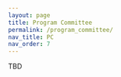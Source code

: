 ```yaml
---
layout: page
title: Program Committee
permalink: /program_committee/
nav_title: PC
nav_order: 7
---
```

TBD
<!-- TBD: Add explanation of model evaluation metrics
* <span style="font-size:20px;"><strong>Andrea Ballatore</strong>, King’s College London, UK
* <span style="font-size:20px;"><strong>Carmen Brando</strong>, EHESS Paris, France</span>
* <span style="font-size:20px;"><strong>Hongchao Fan</strong>, Norwegian University of Science and Technology, Norway</span>
* <span style="font-size:20px;"><strong>Tobias Hecking</strong>, German Aerospace Center, Germany</span>
* <span style="font-size:20px;"><strong>Christopher B. Jones</strong>, Cardiff University, UK </span>
* <span style="font-size:20px;"><strong>Hao Li</strong>, Technische Universität München, Germany</span>
* <span style="font-size:20px;"><strong>Jochen Leidner</strong>, Coburg University of Applied Sciences, Germany</span>
* <span style="font-size:20px;"><strong>Nicolás José Fernández Martínez</strong>, University of Jaén, Spain</span>
* <span style="font-size:20px;"><strong>Bruno Martins</strong>, University of Lisbon, Portugal</span>
* <span style="font-size:20px;"><strong>Katherine McDonough</strong>, The Alan Turing Institute, UK</span>
* <span style="font-size:20px;"><strong>Franz-Benjamin Mocnik</strong>, University of Salzburg, Austria </span>
* <span style="font-size:20px;"><strong>Richard Lemoine Rodriguez</strong>, University of Würzburg, Germany </span> 
* <span style="font-size:20px;"><strong>Giuseppe Samo</strong>, University of Geneva / Beijing Language and Culture University, Switzerland / China</span>
* <span style="font-size:20px;"><strong>Yeran Sun</strong>, University of Lincoln, UK</span>
* <span style="font-size:20px;"><strong>Thora Tenbrink</strong>, Bangor University, UK</span>
* <span style="font-size:20px;"><strong>Stefan Voigt</strong>, German Aerospace Center, Germany</span>
* <span style="font-size:20px;"><strong>René Westerholt</strong>, Dortmund University, Germany</span>
* <span style="font-size:20px;"><strong>Diedrich Wolter</strong>, University of Bamberg, Germany</span>
* <span style="font-size:20px;"><strong>Zhiyong Zhou</strong>, University of Zurich, Switzerland</span>
* <span style="font-size:20px;"><strong>Lin Zou</strong>, University of Heidelberg, Germany</span>
* <span style="font-size:20px;"><strong>Yingjie Hu</strong>, University at Buffalo, US</span>
* <span style="font-size:20px;"><strong>Grant McKenzie</strong>, McGill University, Canada</span>
* <span style="font-size:20px;"><strong>Qinjun Qiu</strong>, China University of Geosciences (Wuhan), China</span>
* <span style="font-size:20px;"><strong>Francesco-Alessio Ursini</strong>, Central China Normal University, China</span>
* <span style="font-size:20px;"><strong>Shaohua Wang</strong>, Chinese Academy of Sciences, China</span>
* <span style="font-size:20px;"><strong>May Yuan</strong>, University of Texas at Dallas, US</span>
* <span style="font-size:20px;"><strong>Lei Zou</strong>, Texas A&M University, US</span>

 -->






